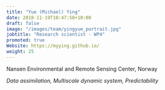 ```yaml
---
title: "Yue (Michael) Ying"
date: 2018-11-19T10:47:58+10:00
draft: false
image: "/images/team/yingyue_portrait.jpg"
jobtitle: "Research scientist - WP4"
promoted: true
Website: https://myying.github.io/
weight: 25
---
```


Nansen Environmental and Remote Sensing Center, Norway

*Data assimilation, Multiscale dynamic system, Predictability*

